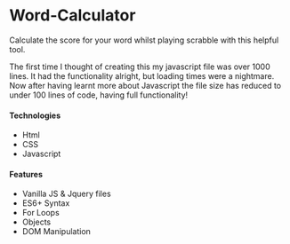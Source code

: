 # Word-Calculator
Calculate the score for your word whilst playing scrabble with this helpful tool.

The first time I thought of creating this my javascript file was over 1000 lines. It had the functionality alright, but loading times were a nightmare.
Now after having learnt more about Javascript the file size has reduced to under 100 lines of code, having full functionality!

#### Technologies
  - Html
  - CSS
  - Javascript
  

#### Features
  - Vanilla JS & Jquery files
  - ES6+ Syntax
  - For Loops
  - Objects
  - DOM Manipulation

